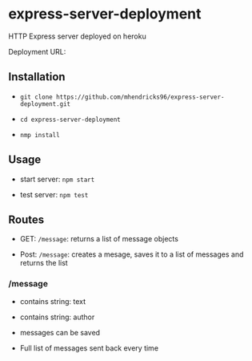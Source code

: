 # express-server-deployment

HTTP Express server deployed on heroku

Deployment URL:

## Installation

- `git clone https://github.com/mhendricks96/express-server-deployment.git`

- `cd express-server-deployment`

- `nmp install`

## Usage

- start server: `npm start`

- test server: `npm test`

## Routes

- GET: `/message`: returns a list of message objects

- Post: `/message`: creates a mesage, saves it to a list of messages and returns the list

### /message

- contains string: text

- contains string: author

- messages can be saved

- Full list of messages sent back every time






